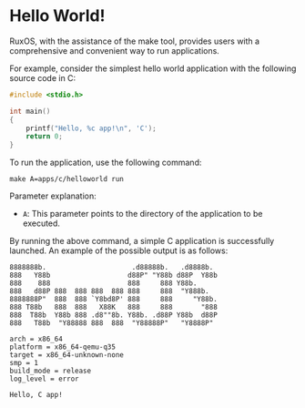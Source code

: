 # Hello World!

RuxOS, with the assistance of the make tool, provides users with a comprehensive and convenient way to run applications.

For example, consider the simplest hello world application with the following source code in C:

```C
#include <stdio.h>

int main()
{
    printf("Hello, %c app!\n", 'C');
    return 0;
}
```

To run the application, use the following command:

```shell
make A=apps/c/helloworld run
```

Parameter explanation:

* `A`: This parameter points to the directory of the application to be executed.

By running the above command, a simple C application is successfully launched. An example of the possible output is as follows:

```
8888888b.                     .d88888b.   .d8888b.  
888   Y88b                   d88P" "Y88b d88P  Y88b 
888    888                   888     888 Y88b.      
888   d88P 888  888 888  888 888     888  "Y888b.   
8888888P"  888  888 `Y8bd8P' 888     888     "Y88b. 
888 T88b   888  888   X88K   888     888       "888 
888  T88b  Y88b 888 .d8""8b. Y88b. .d88P Y88b  d88P 
888   T88b  "Y88888 888  888  "Y88888P"   "Y8888P" 

arch = x86_64
platform = x86_64-qemu-q35
target = x86_64-unknown-none
smp = 1
build_mode = release
log_level = error

Hello, C app!
```
